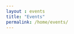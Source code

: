 ```yaml
---
layout : events
title: "Events"
permalink: /home/events/
---
```

<dl>
    <div class="container">
        <section class="sidebar"></section>
    </div>
</dl>